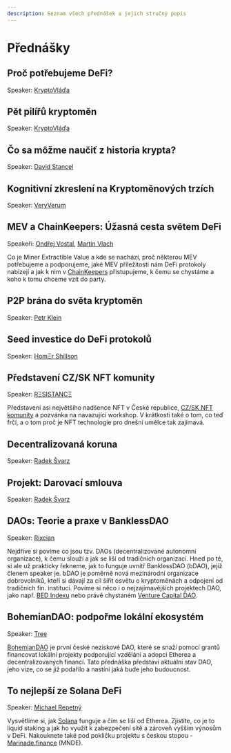 ```yaml
---
description: Seznam všech přednášek a jejich stručný popis
---
```


# Přednášky

## Proč potřebujeme DeFi?

Speaker: [KryptoVláďa](../prednasejici.md#kryptovlada)

## Pět pilířů kryptoměn

Speaker: [KryptoVláďa](../prednasejici.md#kryptovlada)

## Čo sa môžme naučiť z historia krypta?

Speaker: [David Stancel](../prednasejici.md#david-stancel)

## Kognitivní zkreslení na Kryptoměnových trzích

Speaker: [VeryVerum](../prednasejici.md#veryverum)

## MEV a ChainKeepers: Úžasná cesta světem DeFi

Speakeři: [Ondřej Vostal](../prednasejici.md#ondrej-vostal), [Martin Vlach](../prednasejici.md#martin-vlach)

Co je Miner Extractible Value a kde se nachází, proč některou MEV potřebujeme a podporujeme, jaké MEV příležitosti nám DeFi protokoly nabízejí a jak k nim v [ChainKeepers](https://www.chainkeepers.io/) přistupujeme, k čemu se chystáme a koho k tomu chceme vzít do party.

## P2P brána do světa kryptoměn

Speaker: [Petr Klein](../prednasejici.md#petr-klein)

## **Seed investice do DeFi protokolů**

Speaker: [HomΞr Shillson](../prednasejici.md#homksr-shillson)

## Představení CZ/SK NFT komunity

Speaker: [RΞSISTANCΞ](../prednasejici.md#rkssistancks)

Představení asi největšího nadšence NFT v České republice, [CZ/SK NFT komunity](https://discord.gg/KDDz6GCG) a pozvánka na navazující workshop. V krátkosti také o tom, co teď frčí, a o tom proč je NFT technologie pro dnešní umělce tak zajímavá.

## Decentralizovaná koruna

Speaker: [Radek Švarz](../prednasejici.md#radek-svarz)

## Projekt: Darovací smlouva

Speaker: [Radek Švarz](../prednasejici.md#radek-svarz)

## DAOs: Teorie a praxe v BanklessDAO

Speaker: [Rixcian](../prednasejici.md#rixcian)

Nejdříve si povíme co jsou tzv. DAOs \(decentralizované autonomní organizace\), k čemu slouží a jak se liší od tradičních organizací. Hned po té, si ale už prakticky řekneme, jak to funguje uvnitř BanklessDAO \(bDAO\), jejíž členem speaker je. bDAO je poměrně nová mezinárodní organizace dobrovolníků, kteří si dávají za cíl šířit osvětu o kryptoměnách a odpojení od tradičních fin. institucí. Povíme si něco i o nejzajímavějších projektech DAO, jako např. [BED Indexu](https://www.coingecko.com/en/coins/bankless-bed-index) nebo právě chystaném [Venture Capital DAO](https://forum.bankless.community/t/bankless-vc-dao-aka-fight-club-proposal/1432).

## BohemianDAO: podpořme lokální ekosystém

Speaker: [Tree](../prednasejici.md#tree)

[BohemianDAO](http://bohemiandao.cz/) je první české neziskové DAO, které se snaží pomocí grantů financovat lokální projekty podporující vzdělání a adopci Etherea a decentralizovaných financí. Tato přednáška představí aktuální stav DAO, jeho vize, co se již podařilo a nastíní jaká bude jeho budoucnost.

## To nejlepší ze Solana DeFi

Speaker: [Michael Repetný](../prednasejici.md#michael-repetny)

Vysvětlíme si, jak [Solana](https://solana.com/) funguje a čím se liší od Etherea. Zjistíte, co je to liquid staking a jak ho využít k zabezpečení sítě a zároveň vyšším výnosům v DeFi. Nakouknete také pod pokličku projektu s českou stopou - [Marinade.finance](https://marinade.finance/) \(MNDE\).

